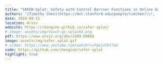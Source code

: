 ```yaml
---
title: "SAFER-Splat: Safety with Control Barrier Functions in Online Gaussian Splatting Maps"
authors: "[Timothy Chen](https://msl.stanford.edu/people/timchen)\\*, [Aiden Swann](https://aidenswann.com/)\\*, [Javier Yu](https://msl.stanford.edu/people/javieryu)\\*, [Ola Shorwina](https://msl.stanford.edu/people/olashorinwa), [Riku Murai](https://rmurai.co.uk/), [Monroe Kennedy III](https://monroekennedy3.com/), and [Mac Schwager](https://web.stanford.edu/~schwager/)"
date: 2024-09-15
location: Arxiv
website: https://chengine.github.io/safer-splat/
# image: assets/img/touch-gs-splash2.png
pdf: https://www.arxiv.org/abs/2409.09868
image: assets/img/safer_splat.gif
# video: https://www.youtube.com/watch?v=FqejaTEt7aU
code: https://github.com/chengine/safer-splat
highlight: true
---
```

